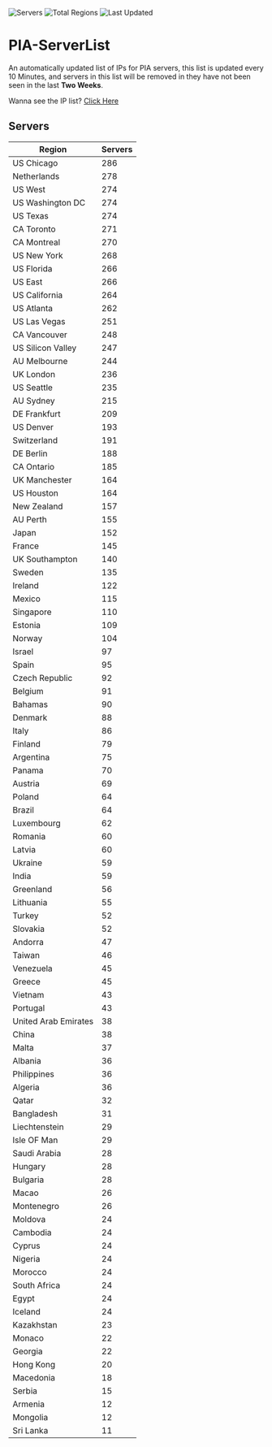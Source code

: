![Servers](https://img.shields.io/badge/Servers-10,336-darkgreen)
![Total Regions](https://img.shields.io/badge/Total_Regions-97-darkgreen)
![Last Updated](https://img.shields.io/badge/Last_Updated-December_14_2024_15:31_EST-darkgreen)

# PIA-ServerList
An automatically updated list of IPs for PIA servers, this list is updated every 10 Minutes, and servers in this list will be removed in they have not been seen in the last **Two Weeks**.

Wanna see the IP list? [Click Here](./servers.json)

## Servers
| Region               | Servers |
|----------------------|---------|
| US Chicago | 286 |
| Netherlands | 278 |
| US West | 274 |
| US Washington DC | 274 |
| US Texas | 274 |
| CA Toronto | 271 |
| CA Montreal | 270 |
| US New York | 268 |
| US Florida | 266 |
| US East | 266 |
| US California | 264 |
| US Atlanta | 262 |
| US Las Vegas | 251 |
| CA Vancouver | 248 |
| US Silicon Valley | 247 |
| AU Melbourne | 244 |
| UK London | 236 |
| US Seattle | 235 |
| AU Sydney | 215 |
| DE Frankfurt | 209 |
| US Denver | 193 |
| Switzerland | 191 |
| DE Berlin | 188 |
| CA Ontario | 185 |
| UK Manchester | 164 |
| US Houston | 164 |
| New Zealand | 157 |
| AU Perth | 155 |
| Japan | 152 |
| France | 145 |
| UK Southampton | 140 |
| Sweden | 135 |
| Ireland | 122 |
| Mexico | 115 |
| Singapore | 110 |
| Estonia | 109 |
| Norway | 104 |
| Israel | 97 |
| Spain | 95 |
| Czech Republic | 92 |
| Belgium | 91 |
| Bahamas | 90 |
| Denmark | 88 |
| Italy | 86 |
| Finland | 79 |
| Argentina | 75 |
| Panama | 70 |
| Austria | 69 |
| Poland | 64 |
| Brazil | 64 |
| Luxembourg | 62 |
| Romania | 60 |
| Latvia | 60 |
| Ukraine | 59 |
| India | 59 |
| Greenland | 56 |
| Lithuania | 55 |
| Turkey | 52 |
| Slovakia | 52 |
| Andorra | 47 |
| Taiwan | 46 |
| Venezuela | 45 |
| Greece | 45 |
| Vietnam | 43 |
| Portugal | 43 |
| United Arab Emirates | 38 |
| China | 38 |
| Malta | 37 |
| Albania | 36 |
| Philippines | 36 |
| Algeria | 36 |
| Qatar | 32 |
| Bangladesh | 31 |
| Liechtenstein | 29 |
| Isle OF Man | 29 |
| Saudi Arabia | 28 |
| Hungary | 28 |
| Bulgaria | 28 |
| Macao | 26 |
| Montenegro | 26 |
| Moldova | 24 |
| Cambodia | 24 |
| Cyprus | 24 |
| Nigeria | 24 |
| Morocco | 24 |
| South Africa | 24 |
| Egypt | 24 |
| Iceland | 24 |
| Kazakhstan | 23 |
| Monaco | 22 |
| Georgia | 22 |
| Hong Kong | 20 |
| Macedonia | 18 |
| Serbia | 15 |
| Armenia | 12 |
| Mongolia | 12 |
| Sri Lanka | 11 |